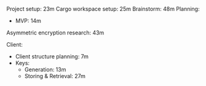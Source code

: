 Project setup: 23m
Cargo workspace setup: 25m
Brainstorm: 48m
Planning:
- MVP: 14m

Asymmetric encryption research: 43m

Client:
- Client structure planning: 7m
- Keys:
    - Generation: 13m
    - Storing & Retrieval: 27m
